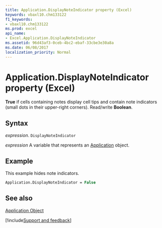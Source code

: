 ```yaml
---
title: Application.DisplayNoteIndicator property (Excel)
keywords: vbaxl10.chm133122
f1_keywords:
- vbaxl10.chm133122
ms.prod: excel
api_name:
- Excel.Application.DisplayNoteIndicator
ms.assetid: 96d43af3-0ceb-4bc2-ebaf-33cbe3e30a8a
ms.date: 06/08/2017
localization_priority: Normal
---
```



# Application.DisplayNoteIndicator property (Excel)

 **True** if cells containing notes display cell tips and contain note indicators (small dots in their upper-right corners). Read/write **Boolean**.


## Syntax

_expression_. `DisplayNoteIndicator`

_expression_ A variable that represents an [Application](Excel.Application-graph-property.md) object.


## Example

This example hides note indicators.


```vb
Application.DisplayNoteIndicator = False
```


## See also


[Application Object](Excel.Application(object).md)

[!include[Support and feedback](~/includes/feedback-boilerplate.md)]